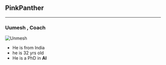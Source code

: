 ## PinkPanther

---

### Uumesh , Coach

![Unmesh](https://avatars3.githubusercontent.com/u/2500604?s=400&v=4)

- He is from India
- he is 32 yrs old
- He is a PhD in **AI**
